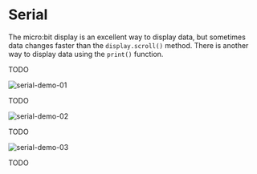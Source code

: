 # Serial

The micro:bit display is an excellent way to display data, but sometimes data changes faster than the `display.scroll()` method. There is another way to display data using the `print()` function. 

TODO

![serial-demo-01](assets/serial-demo-01.png)

TODO

![serial-demo-02](assets/serial-demo-02.png)

TODO

![serial-demo-03](assets/serial-demo-03.png)

TODO